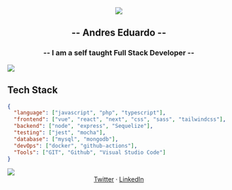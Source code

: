 <div align="center">
<img src="https://camo.githubusercontent.com/58502bc6910820c71f8cd9f3a6640c7d5374b4f752d4fdc5c4e79bdbd4fe4726/68747470733a2f2f6d656469612e67697068792e636f6d2f6d656469612f62634b6d49576b554d436a566d2f67697068792e676966" align="center" />
</div>  

## <div align="center">-- Andres Eduardo --</div>
### <div align="center">-- I am a self taught Full Stack Developer --</div>

<img src="https://user-images.githubusercontent.com/73097560/115834477-dbab4500-a447-11eb-908a-139a6edaec5c.gif">

## Tech Stack

```json
{
  "language": ["javascript", "php", "typescript"],
  "frontend": ["vue", "react", "next", "css", "sass", "tailwindcss"],
  "backend": ["node", "express", "Sequelize"],
  "testing": ["jest", "mocha"],
  "database": ["mysql", "mongodb"],
  "devOps": ["docker", "github-actions"],
  "Tools": ["GIT", "Github", "Visual Studio Code"]
}
```

<img src="https://user-images.githubusercontent.com/73097560/115834477-dbab4500-a447-11eb-908a-139a6edaec5c.gif">
<div align="center">
<a href="https://twitter.com/XxElInmortalXx1">Twitter</a> ·
<a href="https://www.linkedin.com/in/andres-eduardo-rosas-alpiri-b6635522a/">LinkedIn</a>
</div>
